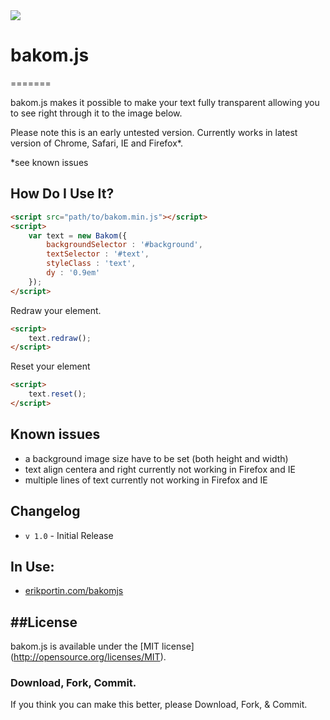 <img src="https://www.codeship.io/projects/2da6c850-5551-0131-67f6-2237450a4507/status"/>

# bakom.js
=======

bakom.js makes it possible to make your text fully transparent allowing you to see right through it to the image below.

Please note this is an early untested version. Currently works in latest version of Chrome, Safari, IE and Firefox*.

*see known issues

## How Do I Use It?
```html
<script src="path/to/bakom.min.js"></script>
<script>
	var text = new Bakom({
		backgroundSelector : '#background',
		textSelector : '#text',
		styleClass : 'text',
		dy : '0.9em'
	});
</script>
```

Redraw your element.

```html
<script>
	text.redraw();
</script>
```

Reset your element

```html
<script>
	text.reset();
</script>
```

## Known issues

* a background image size have to be set (both height and width)
* text align centera and right currently not working in Firefox and IE
* multiple lines of text currently not working in Firefox and IE

## Changelog
* `v 1.0` - Initial Release

## In Use:
- [erikportin.com/bakomjs](http://erikportin.com/bakomjs)


##License
-------
bakom.js is available under the [MIT license] (http://opensource.org/licenses/MIT).

### Download, Fork, Commit.
If you think you can make this better, please Download, Fork, & Commit.
